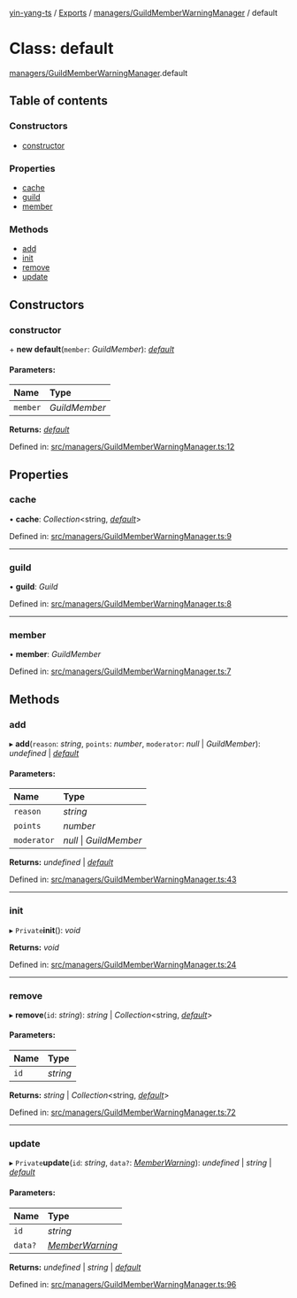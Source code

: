 [yin-yang-ts](../README.md) / [Exports](../modules.md) / [managers/GuildMemberWarningManager](../modules/managers_guildmemberwarningmanager.md) / default

# Class: default

[managers/GuildMemberWarningManager](../modules/managers_guildmemberwarningmanager.md).default

## Table of contents

### Constructors

- [constructor](managers_guildmemberwarningmanager.default.md#constructor)

### Properties

- [cache](managers_guildmemberwarningmanager.default.md#cache)
- [guild](managers_guildmemberwarningmanager.default.md#guild)
- [member](managers_guildmemberwarningmanager.default.md#member)

### Methods

- [add](managers_guildmemberwarningmanager.default.md#add)
- [init](managers_guildmemberwarningmanager.default.md#init)
- [remove](managers_guildmemberwarningmanager.default.md#remove)
- [update](managers_guildmemberwarningmanager.default.md#update)

## Constructors

### constructor

\+ **new default**(`member`: *GuildMember*): [*default*](managers_guildmemberwarningmanager.default.md)

#### Parameters:

Name | Type |
:------ | :------ |
`member` | *GuildMember* |

**Returns:** [*default*](managers_guildmemberwarningmanager.default.md)

Defined in: [src/managers/GuildMemberWarningManager.ts:12](https://github.com/DetroitWhiskey136/ying-yang-ts/blob/17c6b1a/src/managers/GuildMemberWarningManager.ts#L12)

## Properties

### cache

• **cache**: *Collection*<string, [*default*](structures_warning.default.md)\>

Defined in: [src/managers/GuildMemberWarningManager.ts:9](https://github.com/DetroitWhiskey136/ying-yang-ts/blob/17c6b1a/src/managers/GuildMemberWarningManager.ts#L9)

___

### guild

• **guild**: *Guild*

Defined in: [src/managers/GuildMemberWarningManager.ts:8](https://github.com/DetroitWhiskey136/ying-yang-ts/blob/17c6b1a/src/managers/GuildMemberWarningManager.ts#L8)

___

### member

• **member**: *GuildMember*

Defined in: [src/managers/GuildMemberWarningManager.ts:7](https://github.com/DetroitWhiskey136/ying-yang-ts/blob/17c6b1a/src/managers/GuildMemberWarningManager.ts#L7)

## Methods

### add

▸ **add**(`reason`: *string*, `points`: *number*, `moderator`: *null* \| *GuildMember*): *undefined* \| [*default*](structures_warning.default.md)

#### Parameters:

Name | Type |
:------ | :------ |
`reason` | *string* |
`points` | *number* |
`moderator` | *null* \| *GuildMember* |

**Returns:** *undefined* \| [*default*](structures_warning.default.md)

Defined in: [src/managers/GuildMemberWarningManager.ts:43](https://github.com/DetroitWhiskey136/ying-yang-ts/blob/17c6b1a/src/managers/GuildMemberWarningManager.ts#L43)

___

### init

▸ `Private`**init**(): *void*

**Returns:** *void*

Defined in: [src/managers/GuildMemberWarningManager.ts:24](https://github.com/DetroitWhiskey136/ying-yang-ts/blob/17c6b1a/src/managers/GuildMemberWarningManager.ts#L24)

___

### remove

▸ **remove**(`id`: *string*): *string* \| *Collection*<string, [*default*](structures_warning.default.md)\>

#### Parameters:

Name | Type |
:------ | :------ |
`id` | *string* |

**Returns:** *string* \| *Collection*<string, [*default*](structures_warning.default.md)\>

Defined in: [src/managers/GuildMemberWarningManager.ts:72](https://github.com/DetroitWhiskey136/ying-yang-ts/blob/17c6b1a/src/managers/GuildMemberWarningManager.ts#L72)

___

### update

▸ `Private`**update**(`id`: *string*, `data?`: [*MemberWarning*](../interfaces/database_models_member.memberwarning.md)): *undefined* \| *string* \| [*default*](structures_warning.default.md)

#### Parameters:

Name | Type |
:------ | :------ |
`id` | *string* |
`data?` | [*MemberWarning*](../interfaces/database_models_member.memberwarning.md) |

**Returns:** *undefined* \| *string* \| [*default*](structures_warning.default.md)

Defined in: [src/managers/GuildMemberWarningManager.ts:96](https://github.com/DetroitWhiskey136/ying-yang-ts/blob/17c6b1a/src/managers/GuildMemberWarningManager.ts#L96)
